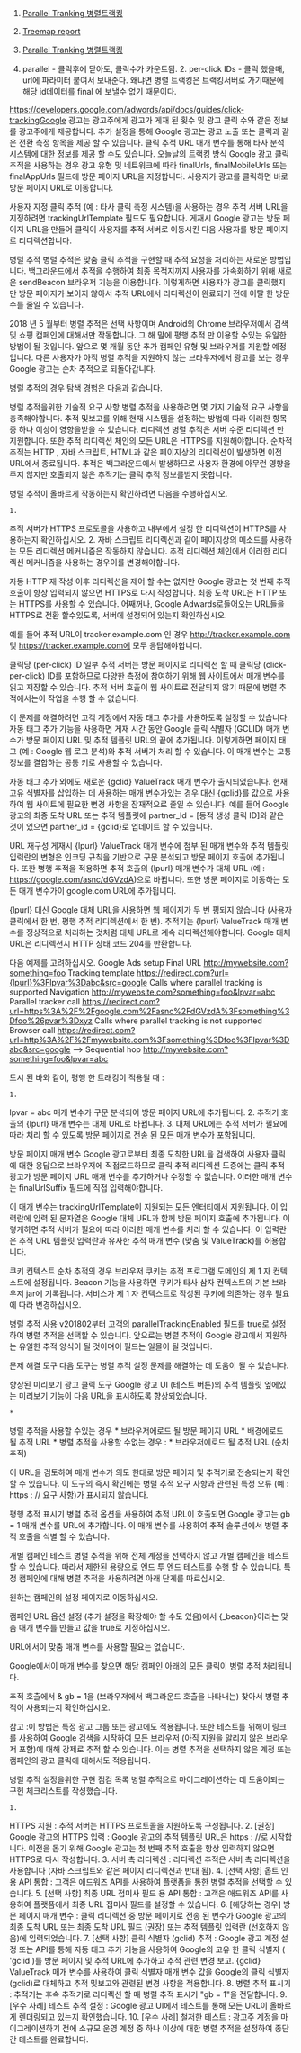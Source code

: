 1. [Parallel Tranking 병렬트랙킹](http://esther9998.github.io/transDoc)
2. [Treemap report](http://esther9998.github.io/transDoc/treemap.md)
3. [Parallel Tranking 병렬트랙킹](http://esther9998.github.io/transDoc)

1. parallel -  클릭후에 닫아도, 클릭수가 카운트됨.
	2. per-click IDs - 클릭 했을때, url에 파라미터 붙여서 보내준다. 왜냐면 병렬 트랙킹은 트랙킹서버로 가기때문에 해당 id데이터를 final 에 보낼수 없기 때문이다. 

https://developers.google.com/adwords/api/docs/guides/click-trackingGoogle 광고는 광고주에게 광고가 게재 된 횟수 및 광고 클릭 수와 같은 정보를 광고주에게 제공합니다. 추가 설정을 통해 Google 광고는 광고 노출 또는 클릭과 같은 전환 측정 항목을 제공 할 수 있습니다. 클릭 추적 URL 매개 변수를 통해 타사 분석 시스템에 대한 정보를 제공 할 수도 있습니다.
오늘날의 트랙킹 방식
Google 광고 클릭 추적을 사용하는 경우 광고 유형 및 네트워크에 따라 finalUrls, finalMobileUrls 또는 finalAppUrls 필드에 방문 페이지 URL을 지정합니다. 사용자가 광고를 클릭하면 바로 방문 페이지 URL로 이동합니다.

사용자 지정 클릭 추적 (예 : 타사 클릭 측정 시스템)을 사용하는 경우 추적 서버 URL을 지정하려면 trackingUrlTemplate 필드도 필요합니다. 게재시 Google 광고는 방문 페이지 URL을 만들어 클릭이 사용자를 추적 서버로 이동시킨 다음 사용자를 방문 페이지로 리디렉션합니다.


병렬 추적
병렬 추적은 맞춤 클릭 추적을 구현할 때 추적 요청을 처리하는 새로운 방법입니다. 백그라운드에서 추적을 수행하여 최종 목적지까지 사용자를 가속화하기 위해 새로운 sendBeacon 브라우저 기능을 이용합니다. 이렇게하면 사용자가 광고를 클릭했지만 방문 페이지가 보이지 않아서 추적 URL에서 리디렉션이 완료되기 전에 이탈 한 방문수를 줄일 수 있습니다.

2018 년 5 월부터 병렬 추적은 선택 사항이며 Android의 Chrome 브라우저에서 검색 및 쇼핑 캠페인에 대해서만 작동합니다. 그 해 말에 평행 추적 만 이용할 수있는 유일한 방법이 될 것입니다. 앞으로 몇 개월 동안 추가 캠페인 유형 및 브라우저를 지원할 예정입니다. 다른 사용자가 아직 병렬 추적을 지원하지 않는 브라우저에서 광고를 보는 경우 Google 광고는 순차 추적으로 되돌아갑니다.

병렬 추적의 경우 탐색 경험은 다음과 같습니다.

병렬 추적을위한 기술적 요구 사항 
병렬 추적을 사용하려면 몇 가지 기술적 요구 사항을 충족해야합니다. 추적 및보고를 위해 현재 시스템을 설정하는 방법에 따라 이러한 항목 중 하나 이상이 영향을받을 수 있습니다. 
리디렉션 
병렬 추적은 서버 수준 리디렉션 만 지원합니다. 또한 추적 리디렉션 체인의 모든 URL은 HTTPS를 지원해야합니다. 
순차적 추적는 HTTP , 자바 스크립트, HTML과 같은 페이지상의 리디렉션이 발생하면 이전 URL에서 종료됩니다. 추적은 백그라운드에서 발생하므로 사용자 환경에 아무런 영향을주지 않지만 호출되지 않은 추적기는 클릭 추적 정보를받지 못합니다. 

병렬 추적이 올바르게 작동하는지 확인하려면 다음을 수행하십시오. 

	1. 
추적 서버가 HTTPS 프로토콜을 사용하고 내부에서 설정 한 리디렉션이 HTTPS를 사용하는지 확인하십시오. 
	2. 
자바 스크립트 리디렉션과 같이 페이지상의 메소드를 사용하는 모든 리디렉션 메커니즘은 작동하지 않습니다. 추적 리디렉션 체인에서 이러한 리디렉션 메커니즘을 사용하는 경우이를 변경해야합니다.





자동 HTTP 재 작성
이후 리디렉션을 제어 할 수는 없지만 Google 광고는 첫 번째 추적 호출이 항상 입력되지 않으면 HTTPS로 다시 작성합니다. 최종 도착 URL은 HTTP 또는 HTTPS를 사용할 수 있습니다. 
어째꺼나, Google Adwards로들어오는 URL들을 HTTPS로 전환 할수있도록, 서버에 설정되어 있는지 확인하십시오.

예를 들어 추적 URL이 tracker.example.com 인 경우 http://tracker.example.com 및 https://tracker.example.com에 모두 응답해야합니다.

클릭당 (per-click) ID
일부 추적 서버는 방문 페이지로 리디렉션 할 때 클릭당 (click-per-click) ID를 포함하므로 다양한 측정에 참여하기 위해 웹 사이트에서 매개 변수를 읽고 저장할 수 있습니다. 추적 서버 호출이 웹 사이트로 전달되지 않기 때문에 병렬 추적에서는이 작업을 수행 할 수 없습니다.

이 문제를 해결하려면 고객 계정에서 자동 태그 추가를 사용하도록 설정할 수 있습니다. 자동 태그 추가 기능을 사용하면 게재 시간 동안 Google 클릭 식별자 (GCLID) 매개 변수가 방문 페이지 URL 및 추적 템플릿 URL의 끝에 추가됩니다. 이렇게하면 페이지 태그 (예 : Google 웹 로그 분석)와 추적 서버가 처리 할 수 있습니다. 이 매개 변수는 교통 정보를 결합하는 공통 키로 사용할 수 있습니다.

자동 태그 추가 외에도 새로운 {gclid} ValueTrack 매개 변수가 출시되었습니다. 현재 고유 식별자를 삽입하는 데 사용하는 매개 변수가있는 경우 대신 {gclid}를 값으로 사용하여 웹 사이트에 필요한 변경 사항을 잠재적으로 줄일 수 있습니다. 예를 들어 Google 광고의 최종 도착 URL 또는 추적 템플릿에 partner_Id = [동적 생성 클릭 ID]와 같은 것이 있으면 partner_id = {gclid}로 업데이트 할 수 있습니다.

URL 재구성
게재시 {lpurl} ValueTrack 매개 변수에 첨부 된 매개 변수와 추적 템플릿 입력란의 변형은 인코딩 규칙을 기반으로 구문 분석되고 방문 페이지 호출에 추가됩니다. 또한 병행 추적을 적용하면 추적 호출의 {lpurl} 매개 변수가 대체 URL (예 : https://google.com/asnc/dGVzdA)으로 바뀝니다. 또한 방문 페이지로 이동하는 모든 매개 변수가이 google.com URL에 추가됩니다.

{lpurl} 대신 Google 대체 URL을 사용하면 웹 페이지가 두 번 핑되지 않습니다 (사용자 클릭에서 한 번, 평행 추적 리디렉션에서 한 번). 추적기는 {lpurl} ValueTrack 매개 변수를 정상적으로 처리하는 것처럼 대체 URL로 계속 리디렉션해야합니다. Google 대체 URL은 리디렉션시 HTTP 상태 코드 204를 반환합니다.

다음 예제를 고려하십시오.
Google Ads setup
Final URL
http://mywebsite.com?something=foo
Tracking template
https://redirect.com?url={lpurl}%3Flpvar%3Dabc&src=google
Calls where parallel tracking is supported
Navigation
http://mywebsite.com?something=foo&lpvar=abc
Parallel tracker call
https://redirect.com?url=https%3A%2F%2Fgoogle.com%2Fasnc%2FdGVzdA%3Fsomething%3Dfoo%26pvar%3Dxyz
Calls where parallel tracking is not supported
Browser call
https://redirect.com?url=http%3A%2F%2Fmywebsite.com%3Fsomething%3Dfoo%3Flpvar%3Dabc&src=google
--> Sequential hop
http://mywebsite.com?something=foo&lpvar=abc

도시 된 바와 같이, 평행 한 트래킹이 적용될 때 :


	1. 
lpvar = abc 매개 변수가 구문 분석되어 방문 페이지 URL에 추가됩니다.
	2. 
추적기 호출의 {lpurl} 매개 변수는 대체 URL로 바뀝니다.
	3. 
대체 URL에는 추적 서버가 필요에 따라 처리 할 수 있도록 방문 페이지로 전송 된 모든 매개 변수가 포함됩니다.



방문 페이지 매개 변수
Google 광고로부터 최종 도착한 URL을 검색하여 사용자 클릭에 대한 응답으로 브라우저에 직접로드하므로 
클릭 추적 리디렉션 도중에는 클릭 추적 광고가 방문 페이지 URL 매개 변수를 추가하거나 수정할 수 없습니다. 
이러한 매개 변수는 finalUrlSuffix 필드에 직접 입력해야합니다.

이 매개 변수는 trackingUrlTemplate이 지원되는 모든 엔터티에서 지원됩니다. 
이 입력란에 입력 된 문자열은 Google 대체 URL과 함께 방문 페이지 호출에 추가됩니다. 
이렇게하면 추적 서버가 필요에 따라 이러한 매개 변수를 처리 할 수 있습니다. 
이 입력란은 추적 URL 템플릿 입력란과 유사한 추적 매개 변수 (맞춤 및 ValueTrack)를 허용합니다.


쿠키 컨텍스트
순차 추적의 경우 브라우저 쿠키는 추적 프로그램 도메인의 제 1 자 컨텍스트에 설정됩니다. 
Beacon 기능을 사용하면 쿠키가 타사 삼자 컨텍스트의 기본 브라우저 jar에 기록됩니다. 
서비스가 제 1 자 컨텍스트로 작성된 쿠키에 의존하는 경우 필요에 따라 변경하십시오.

병렬 추적 사용
v201802부터 고객의 parallelTrackingEnabled 필드를 true로 설정하여 병렬 추적을 선택할 수 있습니다. 앞으로는 병렬 추적이 Google 광고에서 지원하는 유일한 추적 양식이 될 것이며이 필드는 일몰이 될 것입니다.

문제 해결 도구
다음 도구는 병렬 추적 설정 문제를 해결하는 데 도움이 될 수 있습니다.

향상된 미리보기 광고 클릭 도구
Google 광고 UI (테스트 버튼)의 추적 템플릿 옆에있는 미리보기 기능이 다음 URL을 표시하도록 향상되었습니다.


	* 
병렬 추적을 사용할 수있는 경우
	* 
브라우저에로드 될 방문 페이지 URL
	* 
배경에로드 될 추적 URL
	* 
병렬 추적을 사용할 수없는 경우 :
	* 
브라우저에로드 될 추적 URL (순차 추적)


이 URL을 검토하여 매개 변수가 의도 한대로 방문 페이지 및 추적기로 전송되는지 확인할 수 있습니다. 이 도구의 즉시 확인에는 병렬 추적 요구 사항과 관련된 특정 오류 (예 : https : // 요구 사항)가 표시되지 않습니다.

평행 추적 표시기
병렬 추적 옵션을 사용하여 추적 URL이 호출되면 Google 광고는 gb = 1 매개 변수를 URL에 추가합니다. 이 매개 변수를 사용하여 추적 솔루션에서 병렬 추적 호출을 식별 할 수 있습니다.

개별 캠페인 테스트
병렬 추적을 위해 전체 계정을 선택하지 않고 개별 캠페인을 테스트 할 수 있습니다. 따라서 제한된 용량으로 엔드 투 엔드 테스트를 수행 할 수 있습니다. 특정 캠페인에 대해 병렬 추적을 사용하려면 아래 단계를 따르십시오.

원하는 캠페인의 설정 페이지로 이동하십시오.

캠페인 URL 옵션 설정 (추가 설정을 확장해야 할 수도 있음)에서 {_beacon}이라는 맞춤 매개 변수를 만들고 값을 true로 지정하십시오.

URL에서이 맞춤 매개 변수를 사용할 필요는 없습니다.

Google에서이 매개 변수를 찾으면 해당 캠페인 아래의 모든 클릭이 병렬 추적 처리됩니다.

추적 호출에서 & gb = 1을 (브라우저에서 백그라운드 호출을 나타내는) 찾아서 병렬 추적이 사용되는지 확인하십시오.

참고 :이 방법은 특정 광고 그룹 또는 광고에도 적용됩니다.
또한 테스트를 위해이 링크를 사용하여 Google 검색을 시작하여 모든 브라우저 (아직 지원을 알리지 않은 브라우저 포함)에 대해 강제로 추적 할 수 있습니다. 이는 병렬 추적을 선택하지 않은 계정 또는 캠페인의 광고 클릭에 대해서도 적용됩니다.


병렬 추적 설정을위한 구현 점검 목록
병렬 추적으로 마이그레이션하는 데 도움이되는 구현 체크리스트를 작성했습니다.


	1. 
HTTPS 지원 : 추적 서버는 HTTPS 프로토콜을 지원하도록 구성됩니다.
	2. 
[권장] Google 광고의 HTTPS 입력 : Google 광고의 추적 템플릿 URL은 https : //로 시작합니다. 이전을 돕기 위해 Google 광고는 첫 번째 추적 호출을 항상 입력하지 않으면 HTTPS로 다시 작성합니다.
	3. 
서버 측 리디렉션 : 리디렉션 추적은 서버 측 리디렉션을 사용합니다 (자바 스크립트와 같은 페이지 리디렉션과 반대 됨).
	4. 
[선택 사항] 옵트 인용 API 통합 : 고객은 애드워즈 API를 사용하여 플랫폼을 통한 병렬 추적을 선택할 수 있습니다.
	5. 
[선택 사항] 최종 URL 접미사 필드 용 API 통합 : 고객은 애드워즈 API를 사용하여 플랫폼에서 최종 URL 접미사 필드를 설정할 수 있습니다.
	6. 
[해당하는 경우] 방문 페이지 매개 변수 : 클릭 리디렉션 중 방문 페이지로 전송 된 변수가 Google 광고의 최종 도착 URL 또는 최종 도착 URL 필드 (권장) 또는 추적 템플릿 입력란 (선호하지 않음)에 입력되었습니다. 
	7. 
[선택 사항] 클릭 식별자 (gclid) 추적 : Google 광고 계정 설정 또는 API를 통해 자동 태그 추가 기능을 사용하여 Google의 고유 한 클릭 식별자 ( 'gclid')를 방문 페이지 및 추적 URL에 추가하고 추적 관련 변경 보고. {gclid} ValueTrack 매개 변수를 사용하여 클릭 식별자 매개 변수 값을 Google의 클릭 식별자 (gclid)로 대체하고 추적 및보고와 관련된 변경 사항을 적용합니다. 
	8. 
병렬 추적 표시기 : 추적기는 후속 추적기로 리디렉션 할 때 병렬 추적 표시기 "gb = 1"을 전달합니다.
	9. 
[우수 사례] 테스트 추적 설정 : Google 광고 UI에서 테스트를 통해 모든 URL이 올바르게 렌더링되고 있는지 확인했습니다. 
	10. 
[우수 사례] 철저한 테스트 : 광고주 계정을 마이그레이션하기 전에 소규모 운영 계정 중 하나 이상에 대한 병렬 추적을 설정하여 종단 간 테스트를 완료합니다.

